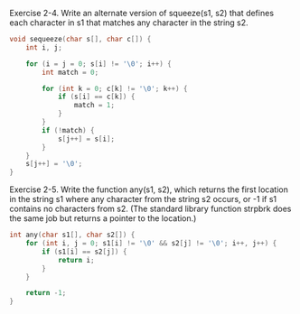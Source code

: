 Exercise 2-4. Write an alternate version of squeeze(s1, s2) that defines each character in s1 that matches any character in the string s2.
```c
void sequeeze(char s[], char c[]) {
    int i, j;

    for (i = j = 0; s[i] != '\0'; i++) {
        int match = 0;

        for (int k = 0; c[k] != '\0'; k++) {
            if (s[i] == c[k]) {
                match = 1;
            }
        }
        if (!match) {
            s[j++] = s[i];
        }
    }
    s[j++] = '\0';
}
```

Exercise 2-5. Write the function any(s1, s2), which returns the first location in the string s1 where any character from the string s2 occurs, or -1 if s1 contains no characters from s2. (The standard library function strpbrk does the same job but returns a pointer to the location.)
```c
int any(char s1[], char s2[]) {
    for (int i, j = 0; s1[i] != '\0' && s2[j] != '\0'; i++, j++) {
        if (s1[i] == s2[j]) {
            return i;
        }
    }

    return -1;
}
```